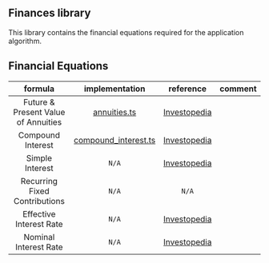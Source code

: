 ## Finances library

This library contains the financial equations required for the application algorithm.

## Financial Equations

<center>

|             **formula**             |                 **implementation**                 |                                               **reference**                                                | **comment** |
| :---------------------------------: | :------------------------------------------------: | :--------------------------------------------------------------------------------------------------------: | :---------: |
| Future & Present Value of Annuities |         [annuities.ts](./src/annuities.ts)         | [Investopedia](https://www.investopedia.com/retirement/calculating-present-and-future-value-of-annuities/) |             |
|          Compound Interest          | [compound_interest.ts](./src/compound_interest.ts) |                 [Investopedia](https://www.investopedia.com/terms/c/compoundinterest.asp)                  |             |
|           Simple Interest           |                       `N/A`                        |                  [Investopedia](https://www.investopedia.com/terms/s/simple_interest.asp)                  |             |
|    Recurring Fixed Contributions    |                       `N/A`                        |                                                   `N/A`                                                    |             |
|       Effective Interest Rate       |                       `N/A`                        |                 [Investopedia](https://www.investopedia.com/terms/e/effectiveinterest.asp)                 |             |
|        Nominal Interest Rate        |                       `N/A`                        |                [Investopedia](https://www.investopedia.com/terms/n/nominalinterestrate.asp)                |             |

</center>
